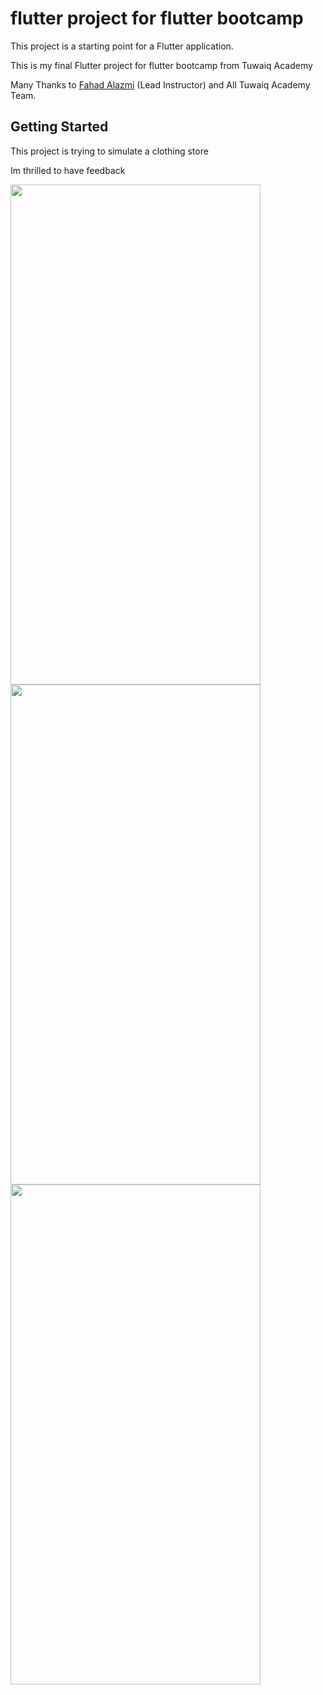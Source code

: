 # flutter project for flutter bootcamp

This project is a starting point for a Flutter application.

This is my final Flutter project for flutter bootcamp from Tuwaiq Academy

Many Thanks to [Fahad Alazmi](https://github.com/fahad0100) (Lead Instructor) and All Tuwaiq Academy Team.


## Getting Started


This project is trying to simulate a clothing store

Im thrilled to have feedback 


<img src="https://user-images.githubusercontent.com/88655860/172796470-9214ee51-c773-4c52-8365-bb08e8bd42d7.png" width="400" height="800" />

<img src="https://user-images.githubusercontent.com/88655860/172796756-2c8d00ed-4e1a-4f64-87bd-45aee4500964.png" width="400" height="800" />

<img src="https://user-images.githubusercontent.com/88655860/172796765-a06a304a-c224-466f-9d5b-3ffb80d1a7d9.png" width="400" height="800" />

